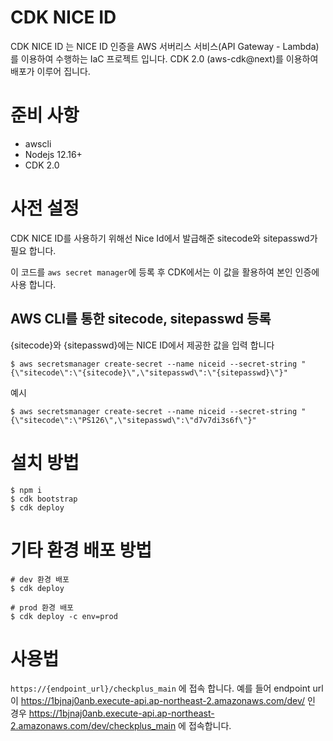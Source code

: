 # CDK NICE ID

CDK NICE ID 는 NICE ID 인증을 AWS 서버리스 서비스(API Gateway - Lambda)를 이용하여 수행하는 IaC 프로젝트 입니다.
CDK 2.0 (aws-cdk@next)를 이용하여 배포가 이루어 집니다.

# 준비 사항
- awscli
- Nodejs 12.16+
- CDK 2.0

# 사전 설정
CDK NICE ID를 사용하기 위해선 Nice Id에서 발급해준 sitecode와 sitepasswd가 필요 합니다.

이 코드를 `aws secret manager`에 등록 후 CDK에서는 이 값을 활용하여 본인 인증에 사용 합니다.

## AWS CLI를 통한 sitecode, sitepasswd 등록
{sitecode}와 {sitepasswd}에는 NICE ID에서 제공한 값을 입력 합니다
```
$ aws secretsmanager create-secret --name niceid --secret-string "{\"sitecode\":\"{sitecode}\",\"sitepasswd\":\"{sitepasswd}\"}"
```

예시
```
$ aws secretsmanager create-secret --name niceid --secret-string "{\"sitecode\":\"PS126\",\"sitepasswd\":\"d7v7di3s6f\"}"
```

# 설치 방법
```
$ npm i
$ cdk bootstrap
$ cdk deploy
```

# 기타 환경 배포 방법
```
# dev 환경 배포
$ cdk deploy

# prod 환경 배포
$ cdk deploy -c env=prod
```

# 사용법
`https://{endpoint_url}/checkplus_main` 에 접속 합니다.
예를 들어 endpoint url이 https://1bjnaj0anb.execute-api.ap-northeast-2.amazonaws.com/dev/ 인 경우
https://1bjnaj0anb.execute-api.ap-northeast-2.amazonaws.com/dev/checkplus_main 에 접속합니다.
